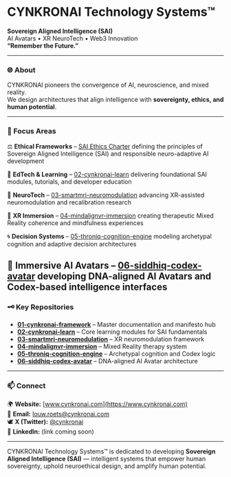 # CYNKRONAI Technology Systems™  
**Sovereign Aligned Intelligence (SAI)**  
AI Avatars • XR NeuroTech • Web3 Innovation  
**“Remember the Future.”**

---

### 🌐 About  
CYNKRONAI pioneers the convergence of AI, neuroscience, and mixed reality.  
We design architectures that align intelligence with **sovereignty, ethics, and human potential**.

---

### 🚀 Focus Areas  

⚖️ **Ethical Frameworks** – [SAI Ethics Charter](./docs/sai-ethics-charter.md) defining the principles of Sovereign Aligned Intelligence (SAI) and responsible neuro-adaptive AI development  

📘 **EdTech & Learning** – [02-cynkronai-learn](https://github.com/cynkronai/02-cynkronai-learn) delivering foundational SAI modules, tutorials, and developer education  

🧠 **NeuroTech** – [03-smartmri-neuromodulation](https://github.com/cynkronai/03-smartmri-neuromodulation) advancing XR-assisted neuromodulation and recalibration research  

🌌 **XR Immersion** – [04-mindalignvr-immersion](https://github.com/cynkronai/04-mindalignvr-immersion) creating therapeutic Mixed Reality coherence and mindfulness experiences  

🌀 **Decision Systems** – [05-throniq-cognition-engine](https://github.com/cynkronai/05-throniq-cognition-engine) modeling archetypal cognition and adaptive decision architectures  

👤 **Immersive AI Avatars** – [06-siddhiq-codex-avatar](https://github.com/cynkronai/06-siddhiq-codex-avatar) developing DNA-aligned AI Avatars and Codex-based intelligence interfaces  
---

### 🗝️ Key Repositories  
- **[01-cynkronai-framework](https://github.com/cynkronai/01-cynkronai-framework)** – Master documentation and manifesto hub  
- **[02-cynkronai-learn](https://github.com/cynkronai/02-cynkronai-learn)** – Core learning modules for SAI fundamentals  
- **[03-smartmri-neuromodulation](https://github.com/cynkronai/03-smartmri-neuromodulation)** – XR neuromodulation framework  
- **[04-mindalignvr-immersion](https://github.com/cynkronai/04-mindalignvr-immersion)** – Mixed Reality therapy system  
- **[05-throniq-cognition-engine](https://github.com/cynkronai/05-throniq-cognition-engine)** – Archetypal cognition and Codex logic  
- **[06-siddhiq-codex-avatar](https://github.com/cynkronai/06-siddhiq-codex-avatar)** – DNA-aligned AI Avatar architecture  

---

### 📫 Connect  
🌍 **Website:** [www.cynkronai.com](https://www.cynkronai.com)  
📧 **Email:** louw.roets@cynkronai.com  
🕊️ **X (Twitter):** [@cynkronai](https://twitter.com/cynkronai)  
💼 **LinkedIn:** (link coming soon)

---

CYNKRONAI Technology Systems™ is dedicated to developing **Sovereign Aligned Intelligence (SAI)** — intelligent systems that empower human sovereignty, uphold neuroethical design, and amplify human potential.


<!--
**cynkronai/cynkronai** is a ✨ _special_ ✨ repository because its `README.md` (this file) appears on your GitHub profile.

Here are some ideas to get you started:

- 🔭 I’m currently working on ...
- 🌱 I’m currently learning ...
- 👯 I’m looking to collaborate on ...
- 🤔 I’m looking for help with ...
- 💬 Ask me about ...
- 📫 How to reach me: ...
- 😄 Pronouns: ...
- ⚡ Fun fact: ...
-->
